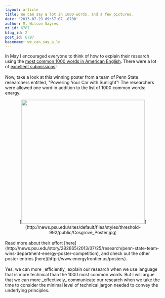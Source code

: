 ```yaml
---
layout: article
title: We can say a lot in 1000 words, and a few pictures.
date: '2013-07-29 09:57:07 -0700'
author: M. Wilson Sayres
mt_id: 6787
blog_id: 2
post_id: 6787
basename: we_can_say_a_lo
---
```

In May I encouraged everyone to think of how to explain their research using the [most common 1000 words in American English](http://splasho.com/upgoer5/). There were a lot of [excellent submissions](http://pandasthumb.org/archives/2013/05/challenge-resea.html)! <br />
<br />
Now, take a look at this winning poster from a team of Penn State researchers entitled, "Powering Your Car with Sunlight"! The researchers were allowed one word in addition to the list of 1000 common words: energy. <br />


<div markdown="block" style="clear: both; text-align: center;" class="separator">
[<img src="http://news.psu.edu/sites/default/files/styles/threshold-992/public/Cosgrove_Poster.jpg" alt="" width="400" height="400" />](http://news.psu.edu/sites/default/files/styles/threshold-992/public/Cosgrove_Poster.jpg)
</div>



<br />
Read more about their effort [here](http://news.psu.edu/story/282665/2013/07/25/research/penn-state-team-wins-department-energy-poster-competition), and check out the other poster entries [here](http://www.energyfrontier.us/posters). <br /><br />Yes, we can more _efficiently_ explain our research when we use language that is more technical than the 1000 most common words. But I will argue that we can more _effectively_ communicate our research when we take the time to consider the minimal level of technical jargon needed to convey the underlying principles.
